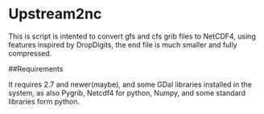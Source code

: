 # Upstream2nc

This is script is intented to convert gfs and cfs grib files to NetCDF4,
using features inspired by DropDigits, the end file is much smaller and 
fully compressed.

##Requirements

It requires 2.7 and newer(maybe), and some GDal libraries installed in the system, as also Pygrib, Netcdf4 for python, 
Numpy, and some standard libraries form python. 
